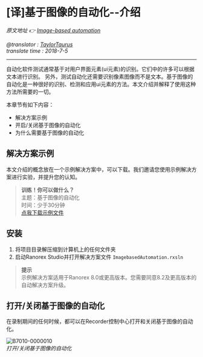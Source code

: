 # [译]基于图像的自动化--介绍

*原文地址 👉 [Image-based automation][0]*

*@translator : [TaylorTaurus](https://github.com/taylortaurus)*  
*translate time : 2018-7-5*

---

自动化软件测试通常基于对用户界面元素(ui元素)的识别。它们中的许多可以根据文本进行识别。
另外，测试自动化还需要识别像素图像而不是文本。基于图像的自动化是一种很好的识别、检测和应用ui元素的方法。本文介绍并解释了使用这种方法所需要的一切。

本章节有如下内容：

- 解决方案示例
- 开启/关闭基于图像的自动化
- 为什么需要基于图像的自动化

## 解决方案示例

本文介绍的概念放在一个示例解决方案中，可以下载。我们邀请您使用示例解决方案进行实验，并提升您的认知。

> **训练！你可以做什么？**  
> 主题：基于图像的自动化  
> 时间：少于30分钟  
> [点我下载示例文件][1]

[0]: https://www.ranorex.com/help/latest/ranorex-studio-advanced/image-based-automation/introduction/
[1]: https://www.ranorex.com/rx-media/rx-user-guide/v8.2/download/RxSampleImageBased.zip  

## 安装

1. 将项目目录解压缩到计算机上的任何文件夹  
2. 启动Ranorex Studio并打开解决方案文件 `ImagebasedAutomation.rxsln`  

> **提示**  
> 示例解决方案适用于Ranorex 8.0或更高版本。您需要同意8.2及更高版本的自动解决方案升级。  

## 打开/关闭基于图像的自动化  

在录制期间的任何时候，都可以在Recorder控制中心打开和关闭基于图像的自动化。

![B7010-0000010](https://gitee.com/taylortaurus/RX_UserGuide_GitBook_Picbed/raw/master/Image-basedAutomation/B7010-0000010.png)  
*打开/关闭基于图像的自动化*  





